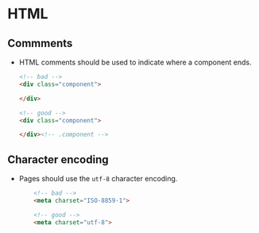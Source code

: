 # HTML


## Commments

- HTML comments should be used to indicate where a component ends.

    ```html
    <!-- bad -->
    <div class="component">

    </div>

    <!-- good -->
    <div class="component">

    </div><!-- .component -->


## Character encoding

- Pages should use the `utf-8` character encoding.

    ```html
        <!-- bad -->
        <meta charset="ISO-8859-1">

        <!-- good -->
        <meta charset="utf-8">
    ```